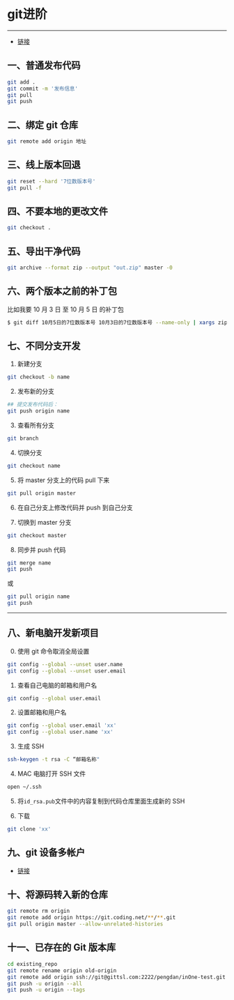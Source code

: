#  git进阶

---

- [链接](https://blog.csdn.net/shenlei19911210/article/details/78529939?spm=1001.2014.3001.5501)

## 一、普通发布代码

```bash
git add .
git commit -m '发布信息'
git pull
git push
```

## 二、绑定 git 仓库

```bash
git remote add origin 地址
```

## 三、线上版本回退

```bash
git reset --hard '7位数版本号'
git pull -f
```

## 四、不要本地的更改文件

```bash
git checkout .
```

## 五、导出干净代码

```bash
git archive --format zip --output "out.zip" master -0
```

## 六、两个版本之前的补丁包

比如我要 10 月 3 日 至 10 月 5 日 的补丁包

```bash
$ git diff 10月5日的7位数版本号 10月3日的7位数版本号 --name-only | xargs zip update.zip
```

## 七、不同分支开发

1. 新建分支

```bash
git checkout -b name
```

2. 发布新的分支

```bash
## 提交发布代码后：
git push origin name
```

3. 查看所有分支

```bash
git branch
```

4. 切换分支

```bash
git checkout name
```

5. 将 master 分支上的代码 pull 下来

```bash
git pull origin master
```

6. 在自己分支上修改代码并 push 到自己分支

7. 切换到 master 分支

```bash
git checkout master
```

8. 同步并 push 代码

```bash
git merge name
git push
```

或

```bash
git pull origin name
git push
```

---

## 八、新电脑开发新项目

0. 使用 git 命令取消全局设置

```bash
git config --global --unset user.name
git config --global --unset user.email
```

1. 查看自己电脑的邮箱和用户名

```bash
git config --global user.email
```

2. 设置邮箱和用户名

```bash
git config --global user.email 'xx'
git config --global user.name 'xx'
```

3. 生成 SSH

```bash
ssh-keygen -t rsa -C “邮箱名称"
```

4. MAC 电脑打开 SSH 文件

```bash
open ~/.ssh
```

5. 将`id_rsa.pub`文件中的内容复制到代码仓库里面生成新的 SSH

6. 下载

```bash
git clone 'xx'
```

## 九、git 设备多帐户

- [链接](https://www.jianshu.com/p/cacf91579268)

## 十、将源码转入新的仓库

```bash
git remote rm origin
git remote add origin https://git.coding.net/**/**.git
git pull origin master --allow-unrelated-histories
```

## 十一、已存在的 Git 版本库

```bash
cd existing_repo
git remote rename origin old-origin
git remote add origin ssh://git@gittsl.com:2222/pengdan/inOne-test.git
git push -u origin --all
git push -u origin --tags
```